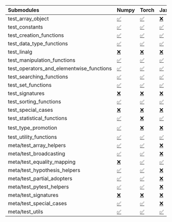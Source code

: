 | Submodules                               | Numpy                                                                                                                           | Torch                                                                                                                           | Jax                                                                                                                             | Tensorflow                                                                                                                                                                                                                                                        |
|:-----------------------------------------|:--------------------------------------------------------------------------------------------------------------------------------|:--------------------------------------------------------------------------------------------------------------------------------|:--------------------------------------------------------------------------------------------------------------------------------|:------------------------------------------------------------------------------------------------------------------------------------------------------------------------------------------------------------------------------------------------------------------|
| test_array_object                        | <a href="https://github.com/unifyai/ivy/runs/8162598570?check_suite_focus=true" rel="noopener noreferrer" target="_blank">✅</a> | <a href="https://github.com/unifyai/ivy/runs/8162600889?check_suite_focus=true" rel="noopener noreferrer" target="_blank">✅</a> | <a href="https://github.com/unifyai/ivy/runs/8162603316?check_suite_focus=true" rel="noopener noreferrer" target="_blank">❌</a> | <a href="https://github.com/unifyai/ivy/runs/8162605398?check_suite_focus=true" rel="noopener noreferrer" target="_blank">✅</a>                                                                                                                                   |
| test_constants                           | <a href="https://github.com/unifyai/ivy/runs/8162598654?check_suite_focus=true" rel="noopener noreferrer" target="_blank">✅</a> | <a href="https://github.com/unifyai/ivy/runs/8162600973?check_suite_focus=true" rel="noopener noreferrer" target="_blank">✅</a> | <a href="https://github.com/unifyai/ivy/runs/8162603395?check_suite_focus=true" rel="noopener noreferrer" target="_blank">✅</a> | <a href="https://github.com/unifyai/ivy/runs/8162605462?check_suite_focus=true" rel="noopener noreferrer" target="_blank">✅</a>                                                                                                                                   |
| test_creation_functions                  | <a href="https://github.com/unifyai/ivy/runs/8162598732?check_suite_focus=true" rel="noopener noreferrer" target="_blank">✅</a> | <a href="https://github.com/unifyai/ivy/runs/8162601133?check_suite_focus=true" rel="noopener noreferrer" target="_blank">✅</a> | <a href="https://github.com/unifyai/ivy/runs/8162603469?check_suite_focus=true" rel="noopener noreferrer" target="_blank">✅</a> | <a href="https://github.com/unifyai/ivy/runs/8162605539?check_suite_focus=true" rel="noopener noreferrer" target="_blank">✅</a>                                                                                                                                   |
| test_data_type_functions                 | <a href="https://github.com/unifyai/ivy/runs/8162598814?check_suite_focus=true" rel="noopener noreferrer" target="_blank">✅</a> | <a href="https://github.com/unifyai/ivy/runs/8162601240?check_suite_focus=true" rel="noopener noreferrer" target="_blank">✅</a> | <a href="https://github.com/unifyai/ivy/runs/8162603534?check_suite_focus=true" rel="noopener noreferrer" target="_blank">✅</a> | <a href="https://github.com/unifyai/ivy/runs/8162605606?check_suite_focus=true" rel="noopener noreferrer" target="_blank">✅</a>                                                                                                                                   |
| test_linalg                              | <a href="https://github.com/unifyai/ivy/runs/8162598873?check_suite_focus=true" rel="noopener noreferrer" target="_blank">❌</a> | <a href="https://github.com/unifyai/ivy/runs/8162601344?check_suite_focus=true" rel="noopener noreferrer" target="_blank">❌</a> | <a href="https://github.com/unifyai/ivy/runs/8162603620?check_suite_focus=true" rel="noopener noreferrer" target="_blank">❌</a> | <a href="https://github.com/unifyai/ivy/runs/8162605731?check_suite_focus=true" rel="noopener noreferrer" target="_blank">❌</a>                                                                                                                                   |
| test_manipulation_functions              | <a href="https://github.com/unifyai/ivy/runs/8162598959?check_suite_focus=true" rel="noopener noreferrer" target="_blank">✅</a> | <a href="https://github.com/unifyai/ivy/runs/8162601457?check_suite_focus=true" rel="noopener noreferrer" target="_blank">✅</a> | <a href="https://github.com/unifyai/ivy/runs/8162603701?check_suite_focus=true" rel="noopener noreferrer" target="_blank">✅</a> | <a href="https://github.com/unifyai/ivy/runs/8162605819?check_suite_focus=true" rel="noopener noreferrer" target="_blank">✅</a>                                                                                                                                   |
| test_operators_and_elementwise_functions | <a href="https://github.com/unifyai/ivy/runs/8162599054?check_suite_focus=true" rel="noopener noreferrer" target="_blank">✅</a> | <a href="https://github.com/unifyai/ivy/runs/8162601551?check_suite_focus=true" rel="noopener noreferrer" target="_blank">✅</a> | <a href="https://github.com/unifyai/ivy/runs/8162603779?check_suite_focus=true" rel="noopener noreferrer" target="_blank">✅</a> | <a href="https://github.com/unifyai/ivy/runs/8162605899?check_suite_focus=true" rel="noopener noreferrer" target="_blank">✅</a>                                                                                                                                   |
| test_searching_functions                 | <a href="https://github.com/unifyai/ivy/runs/8162599174?check_suite_focus=true" rel="noopener noreferrer" target="_blank">✅</a> | <a href="https://github.com/unifyai/ivy/runs/8162601680?check_suite_focus=true" rel="noopener noreferrer" target="_blank">✅</a> | <a href="https://github.com/unifyai/ivy/runs/8162603865?check_suite_focus=true" rel="noopener noreferrer" target="_blank">✅</a> | <a href="https://github.com/unifyai/ivy/runs/8162605979?check_suite_focus=true" rel="noopener noreferrer" target="_blank">✅</a>                                                                                                                                   |
| test_set_functions                       | <a href="https://github.com/unifyai/ivy/runs/8162599272?check_suite_focus=true" rel="noopener noreferrer" target="_blank">✅</a> | <a href="https://github.com/unifyai/ivy/runs/8162601803?check_suite_focus=true" rel="noopener noreferrer" target="_blank">✅</a> | <a href="https://github.com/unifyai/ivy/runs/8162603982?check_suite_focus=true" rel="noopener noreferrer" target="_blank">✅</a> | <a href="https://github.com/unifyai/ivy/runs/8162606075?check_suite_focus=true" rel="noopener noreferrer" target="_blank">✅</a>                                                                                                                                   |
| test_signatures                          | <a href="https://github.com/unifyai/ivy/runs/8162599434?check_suite_focus=true" rel="noopener noreferrer" target="_blank">❌</a> | <a href="https://github.com/unifyai/ivy/runs/8162601932?check_suite_focus=true" rel="noopener noreferrer" target="_blank">❌</a> | <a href="https://github.com/unifyai/ivy/runs/8162604056?check_suite_focus=true" rel="noopener noreferrer" target="_blank">❌</a> | <a href="https://github.com/unifyai/ivy/runs/8162606193?check_suite_focus=true" rel="noopener noreferrer" target="_blank">❌</a>                                                                                                                                   |
| test_sorting_functions                   | <a href="https://github.com/unifyai/ivy/runs/8162599533?check_suite_focus=true" rel="noopener noreferrer" target="_blank">✅</a> | <a href="https://github.com/unifyai/ivy/runs/8162602022?check_suite_focus=true" rel="noopener noreferrer" target="_blank">✅</a> | <a href="https://github.com/unifyai/ivy/runs/8162604146?check_suite_focus=true" rel="noopener noreferrer" target="_blank">✅</a> | <a href="https://github.com/unifyai/ivy/runs/8162606299?check_suite_focus=true" rel="noopener noreferrer" target="_blank">✅</a>                                                                                                                                   |
| test_special_cases                       | <a href="https://github.com/unifyai/ivy/runs/8162599623?check_suite_focus=true" rel="noopener noreferrer" target="_blank">❌</a> | <a href="https://github.com/unifyai/ivy/runs/8162602134?check_suite_focus=true" rel="noopener noreferrer" target="_blank">❌</a> | <a href="https://github.com/unifyai/ivy/runs/8162604212?check_suite_focus=true" rel="noopener noreferrer" target="_blank">❌</a> | <a href="https://github.com/unifyai/ivy/runs/8162606376?check_suite_focus=true" rel="noopener noreferrer" target="_blank">❌</a>                                                                                                                                   |
| test_statistical_functions               | <a href="https://github.com/unifyai/ivy/runs/8162599753?check_suite_focus=true" rel="noopener noreferrer" target="_blank">✅</a> | <a href="https://github.com/unifyai/ivy/runs/8162602228?check_suite_focus=true" rel="noopener noreferrer" target="_blank">❌</a> | <a href="https://github.com/unifyai/ivy/runs/8162604311?check_suite_focus=true" rel="noopener noreferrer" target="_blank">✅</a> | <a href="https://github.com/unifyai/ivy/runs/8162606456?check_suite_focus=true" rel="noopener noreferrer" target="_blank">❌</a>                                                                                                                                   |
| test_type_promotion                      | <a href="https://github.com/unifyai/ivy/runs/8162599838?check_suite_focus=true" rel="noopener noreferrer" target="_blank">✅</a> | <a href="https://github.com/unifyai/ivy/runs/8162602333?check_suite_focus=true" rel="noopener noreferrer" target="_blank">❌</a> | <a href="https://github.com/unifyai/ivy/runs/8162604412?check_suite_focus=true" rel="noopener noreferrer" target="_blank">❌</a> | <a href="https://github.com/unifyai/ivy/runs/8162345520?check_suite_focus=true" rel="noopener noreferrer" target="_blank">❌</a>   <a href="https://github.com/unifyai/ivy/runs/8162606554?check_suite_focus=true" rel="noopener noreferrer" target="_blank">⌛</a> |
| test_utility_functions                   | <a href="https://github.com/unifyai/ivy/runs/8162599916?check_suite_focus=true" rel="noopener noreferrer" target="_blank">✅</a> | <a href="https://github.com/unifyai/ivy/runs/8162602432?check_suite_focus=true" rel="noopener noreferrer" target="_blank">✅</a> | <a href="https://github.com/unifyai/ivy/runs/8162604501?check_suite_focus=true" rel="noopener noreferrer" target="_blank">✅</a> | <a href="https://github.com/unifyai/ivy/runs/8162606623?check_suite_focus=true" rel="noopener noreferrer" target="_blank">✅</a>                                                                                                                                   |
| meta/test_array_helpers                  | <a href="https://github.com/unifyai/ivy/runs/8162600011?check_suite_focus=true" rel="noopener noreferrer" target="_blank">✅</a> | <a href="https://github.com/unifyai/ivy/runs/8162602508?check_suite_focus=true" rel="noopener noreferrer" target="_blank">✅</a> | <a href="https://github.com/unifyai/ivy/runs/8162604589?check_suite_focus=true" rel="noopener noreferrer" target="_blank">❌</a> | <a href="https://github.com/unifyai/ivy/runs/8162606722?check_suite_focus=true" rel="noopener noreferrer" target="_blank">✅</a>                                                                                                                                   |
| meta/test_broadcasting                   | <a href="https://github.com/unifyai/ivy/runs/8162600110?check_suite_focus=true" rel="noopener noreferrer" target="_blank">✅</a> | <a href="https://github.com/unifyai/ivy/runs/8162602591?check_suite_focus=true" rel="noopener noreferrer" target="_blank">✅</a> | <a href="https://github.com/unifyai/ivy/runs/8162604655?check_suite_focus=true" rel="noopener noreferrer" target="_blank">❌</a> | <a href="https://github.com/unifyai/ivy/runs/8162606808?check_suite_focus=true" rel="noopener noreferrer" target="_blank">✅</a>                                                                                                                                   |
| meta/test_equality_mapping               | <a href="https://github.com/unifyai/ivy/runs/8162600209?check_suite_focus=true" rel="noopener noreferrer" target="_blank">❌</a> | <a href="https://github.com/unifyai/ivy/runs/8162602672?check_suite_focus=true" rel="noopener noreferrer" target="_blank">✅</a> | <a href="https://github.com/unifyai/ivy/runs/8162604767?check_suite_focus=true" rel="noopener noreferrer" target="_blank">✅</a> | <a href="https://github.com/unifyai/ivy/runs/8162606894?check_suite_focus=true" rel="noopener noreferrer" target="_blank">✅</a>                                                                                                                                   |
| meta/test_hypothesis_helpers             | <a href="https://github.com/unifyai/ivy/runs/8162600335?check_suite_focus=true" rel="noopener noreferrer" target="_blank">✅</a> | <a href="https://github.com/unifyai/ivy/runs/8162602757?check_suite_focus=true" rel="noopener noreferrer" target="_blank">✅</a> | <a href="https://github.com/unifyai/ivy/runs/8162604868?check_suite_focus=true" rel="noopener noreferrer" target="_blank">❌</a> | <a href="https://github.com/unifyai/ivy/runs/8162606979?check_suite_focus=true" rel="noopener noreferrer" target="_blank">✅</a>                                                                                                                                   |
| meta/test_partial_adopters               | <a href="https://github.com/unifyai/ivy/runs/8162600441?check_suite_focus=true" rel="noopener noreferrer" target="_blank">✅</a> | <a href="https://github.com/unifyai/ivy/runs/8162602848?check_suite_focus=true" rel="noopener noreferrer" target="_blank">✅</a> | <a href="https://github.com/unifyai/ivy/runs/8162604961?check_suite_focus=true" rel="noopener noreferrer" target="_blank">❌</a> | <a href="https://github.com/unifyai/ivy/runs/8162607067?check_suite_focus=true" rel="noopener noreferrer" target="_blank">✅</a>                                                                                                                                   |
| meta/test_pytest_helpers                 | <a href="https://github.com/unifyai/ivy/runs/8162600549?check_suite_focus=true" rel="noopener noreferrer" target="_blank">✅</a> | <a href="https://github.com/unifyai/ivy/runs/8162602962?check_suite_focus=true" rel="noopener noreferrer" target="_blank">✅</a> | <a href="https://github.com/unifyai/ivy/runs/8162605046?check_suite_focus=true" rel="noopener noreferrer" target="_blank">❌</a> | <a href="https://github.com/unifyai/ivy/runs/8162607151?check_suite_focus=true" rel="noopener noreferrer" target="_blank">✅</a>                                                                                                                                   |
| meta/test_signatures                     | <a href="https://github.com/unifyai/ivy/runs/8162600636?check_suite_focus=true" rel="noopener noreferrer" target="_blank">❌</a> | <a href="https://github.com/unifyai/ivy/runs/8162603057?check_suite_focus=true" rel="noopener noreferrer" target="_blank">❌</a> | <a href="https://github.com/unifyai/ivy/runs/8162605139?check_suite_focus=true" rel="noopener noreferrer" target="_blank">❌</a> | <a href="https://github.com/unifyai/ivy/runs/8162607277?check_suite_focus=true" rel="noopener noreferrer" target="_blank">❌</a>                                                                                                                                   |
| meta/test_special_cases                  | <a href="https://github.com/unifyai/ivy/runs/8162600722?check_suite_focus=true" rel="noopener noreferrer" target="_blank">✅</a> | <a href="https://github.com/unifyai/ivy/runs/8162603152?check_suite_focus=true" rel="noopener noreferrer" target="_blank">✅</a> | <a href="https://github.com/unifyai/ivy/runs/8162605222?check_suite_focus=true" rel="noopener noreferrer" target="_blank">❌</a> | <a href="https://github.com/unifyai/ivy/runs/8162607365?check_suite_focus=true" rel="noopener noreferrer" target="_blank">✅</a>                                                                                                                                   |
| meta/test_utils                          | <a href="https://github.com/unifyai/ivy/runs/8162600799?check_suite_focus=true" rel="noopener noreferrer" target="_blank">✅</a> | <a href="https://github.com/unifyai/ivy/runs/8162603232?check_suite_focus=true" rel="noopener noreferrer" target="_blank">✅</a> | <a href="https://github.com/unifyai/ivy/runs/8162605298?check_suite_focus=true" rel="noopener noreferrer" target="_blank">✅</a> | <a href="https://github.com/unifyai/ivy/runs/8162607457?check_suite_focus=true" rel="noopener noreferrer" target="_blank">✅</a>                                                                                                                                   |